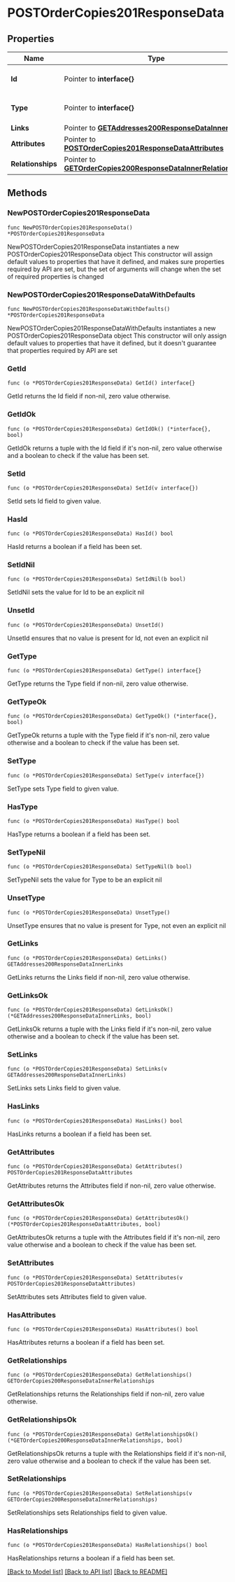 # POSTOrderCopies201ResponseData

## Properties

Name | Type | Description | Notes
------------ | ------------- | ------------- | -------------
**Id** | Pointer to **interface{}** | The resource&#39;s id | [optional] 
**Type** | Pointer to **interface{}** | The resource&#39;s type | [optional] 
**Links** | Pointer to [**GETAddresses200ResponseDataInnerLinks**](GETAddresses200ResponseDataInnerLinks.md) |  | [optional] 
**Attributes** | Pointer to [**POSTOrderCopies201ResponseDataAttributes**](POSTOrderCopies201ResponseDataAttributes.md) |  | [optional] 
**Relationships** | Pointer to [**GETOrderCopies200ResponseDataInnerRelationships**](GETOrderCopies200ResponseDataInnerRelationships.md) |  | [optional] 

## Methods

### NewPOSTOrderCopies201ResponseData

`func NewPOSTOrderCopies201ResponseData() *POSTOrderCopies201ResponseData`

NewPOSTOrderCopies201ResponseData instantiates a new POSTOrderCopies201ResponseData object
This constructor will assign default values to properties that have it defined,
and makes sure properties required by API are set, but the set of arguments
will change when the set of required properties is changed

### NewPOSTOrderCopies201ResponseDataWithDefaults

`func NewPOSTOrderCopies201ResponseDataWithDefaults() *POSTOrderCopies201ResponseData`

NewPOSTOrderCopies201ResponseDataWithDefaults instantiates a new POSTOrderCopies201ResponseData object
This constructor will only assign default values to properties that have it defined,
but it doesn't guarantee that properties required by API are set

### GetId

`func (o *POSTOrderCopies201ResponseData) GetId() interface{}`

GetId returns the Id field if non-nil, zero value otherwise.

### GetIdOk

`func (o *POSTOrderCopies201ResponseData) GetIdOk() (*interface{}, bool)`

GetIdOk returns a tuple with the Id field if it's non-nil, zero value otherwise
and a boolean to check if the value has been set.

### SetId

`func (o *POSTOrderCopies201ResponseData) SetId(v interface{})`

SetId sets Id field to given value.

### HasId

`func (o *POSTOrderCopies201ResponseData) HasId() bool`

HasId returns a boolean if a field has been set.

### SetIdNil

`func (o *POSTOrderCopies201ResponseData) SetIdNil(b bool)`

 SetIdNil sets the value for Id to be an explicit nil

### UnsetId
`func (o *POSTOrderCopies201ResponseData) UnsetId()`

UnsetId ensures that no value is present for Id, not even an explicit nil
### GetType

`func (o *POSTOrderCopies201ResponseData) GetType() interface{}`

GetType returns the Type field if non-nil, zero value otherwise.

### GetTypeOk

`func (o *POSTOrderCopies201ResponseData) GetTypeOk() (*interface{}, bool)`

GetTypeOk returns a tuple with the Type field if it's non-nil, zero value otherwise
and a boolean to check if the value has been set.

### SetType

`func (o *POSTOrderCopies201ResponseData) SetType(v interface{})`

SetType sets Type field to given value.

### HasType

`func (o *POSTOrderCopies201ResponseData) HasType() bool`

HasType returns a boolean if a field has been set.

### SetTypeNil

`func (o *POSTOrderCopies201ResponseData) SetTypeNil(b bool)`

 SetTypeNil sets the value for Type to be an explicit nil

### UnsetType
`func (o *POSTOrderCopies201ResponseData) UnsetType()`

UnsetType ensures that no value is present for Type, not even an explicit nil
### GetLinks

`func (o *POSTOrderCopies201ResponseData) GetLinks() GETAddresses200ResponseDataInnerLinks`

GetLinks returns the Links field if non-nil, zero value otherwise.

### GetLinksOk

`func (o *POSTOrderCopies201ResponseData) GetLinksOk() (*GETAddresses200ResponseDataInnerLinks, bool)`

GetLinksOk returns a tuple with the Links field if it's non-nil, zero value otherwise
and a boolean to check if the value has been set.

### SetLinks

`func (o *POSTOrderCopies201ResponseData) SetLinks(v GETAddresses200ResponseDataInnerLinks)`

SetLinks sets Links field to given value.

### HasLinks

`func (o *POSTOrderCopies201ResponseData) HasLinks() bool`

HasLinks returns a boolean if a field has been set.

### GetAttributes

`func (o *POSTOrderCopies201ResponseData) GetAttributes() POSTOrderCopies201ResponseDataAttributes`

GetAttributes returns the Attributes field if non-nil, zero value otherwise.

### GetAttributesOk

`func (o *POSTOrderCopies201ResponseData) GetAttributesOk() (*POSTOrderCopies201ResponseDataAttributes, bool)`

GetAttributesOk returns a tuple with the Attributes field if it's non-nil, zero value otherwise
and a boolean to check if the value has been set.

### SetAttributes

`func (o *POSTOrderCopies201ResponseData) SetAttributes(v POSTOrderCopies201ResponseDataAttributes)`

SetAttributes sets Attributes field to given value.

### HasAttributes

`func (o *POSTOrderCopies201ResponseData) HasAttributes() bool`

HasAttributes returns a boolean if a field has been set.

### GetRelationships

`func (o *POSTOrderCopies201ResponseData) GetRelationships() GETOrderCopies200ResponseDataInnerRelationships`

GetRelationships returns the Relationships field if non-nil, zero value otherwise.

### GetRelationshipsOk

`func (o *POSTOrderCopies201ResponseData) GetRelationshipsOk() (*GETOrderCopies200ResponseDataInnerRelationships, bool)`

GetRelationshipsOk returns a tuple with the Relationships field if it's non-nil, zero value otherwise
and a boolean to check if the value has been set.

### SetRelationships

`func (o *POSTOrderCopies201ResponseData) SetRelationships(v GETOrderCopies200ResponseDataInnerRelationships)`

SetRelationships sets Relationships field to given value.

### HasRelationships

`func (o *POSTOrderCopies201ResponseData) HasRelationships() bool`

HasRelationships returns a boolean if a field has been set.


[[Back to Model list]](../README.md#documentation-for-models) [[Back to API list]](../README.md#documentation-for-api-endpoints) [[Back to README]](../README.md)


